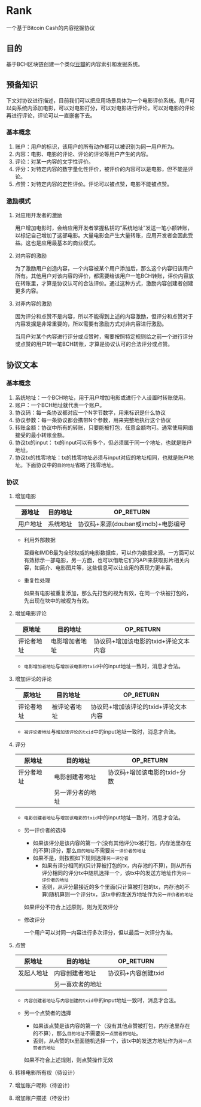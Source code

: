 # Rank
一个基于Bitcoin Cash的内容挖掘协议

## 目的

基于BCH区块链创建一个类似[豆瓣](https://www.douban.com)的内容索引和发掘系统。



## 预备知识

下文对协议进行描述，目前我们可以把应用场景具体为一个电影评价系统。用户可以向系统内添加电影，可以对电影打分，可以对电影进行评论，可以对电影的评论再进行评论，评论可以一直嵌套下去。

### 基本概念

1. 账户：用户的标识，该用户的所有动作都可以被识别为同一用户所为。
2. 内容：电影、电影的评论、评论的评论等用户产生的内容。
3. 评论：对某一内容的文字性评价。
4. 评分：对特定内容的数字量化性评价，被评价的内容可以是电影，但不能是评论。
5. 点赞：对特定内容的定性评价。评论可以被点赞，电影不能被点赞。

### 激励模式

1. 对应用开发者的激励

   用户增加电影时，会给应用开发者掌握私钥的“系统地址”发送一笔小额转账，以标记自己增加了这部电影。大量电影会产生大量转账，应用开发者会因此受益。这也是应用最基本的商业模式。

2. 对内容的激励

   为了激励用户创造内容，一个内容被某个用户添加后，那么这个内容归该用户所有。其他用户对该内容的评价，都需要给该用户一笔BCH转账，评价内容放在转账里，才算是协议认可的合法评价。通过这种方式，激励内容创建者创建更多内容。

3. 对非内容的激励

   因为评分和点赞不是内容，所以不能得到上述的内容激励，但评分和点赞对于内容发掘是非常重要的，所以需要有激励方式对非内容进行激励。

   当用户对某个内容进行评分或点赞时，需要按照特定规则给之前一个进行评分或点赞的用户转一笔BCH转账，才算是协议认可的合法评分或点赞。

## 协议文本

### 基本概念

1. 系统地址：一个BCH地址，用于用户增加电影或进行个人设置时转账使用。
2. 账户：一个BCH地址就代表一个账户。
3. 协议码：每一条协议都对应一个N字节数字，用来标识是什么协议
4. 协议参数：每一条协议都会携带N个参数，用来完整地执行这个协议
5. 转账金额：协议中所有的转账，只要能被打包，任意金额均可。通常使用网络接受的最小转账金额。
6. 协议tx的input： tx的input可以有多个，但必须属于同一个地址，也就是账户地址。
7. 协议tx的找零地址：tx的找零地址必须与input对应的地址相同，也就是账户地址。下面协议中的`目的地址`省略了找零地址。

### 协议

1. 增加电影

   | 源地址   | 目的地址 | OP_RETURN                          |
   | -------- | -------- | ---------------------------------- |
   | 用户地址 | 系统地址 | 协议码+来源(douban或imdb)+电影编号 |

   * 利用外部数据

     豆瓣和IMDB最为全球权威的电影数据库，可以作为数据来源。一方面可以有效标示一部电影，另一方面，也可以借助它们的API来获取影片相关内容，如简介、电影图片等，这些信息可以让应用的表现力更丰富。

   * 重复性处理

     如果有电影被重复添加，那么先打包的视为有效，在同一个块被打包的，先出现在块中的被视为有效。

2. 增加电影评论

   | 原地址     | 目的地址       | OP_RETURN                            |
   | ---------- | -------------- | ------------------------------------ |
   | 评论者地址 | 电影增加者地址 | 协议码+增加该电影的txid+评论文本内容 |

   * `电影增加者地址`与`增加该电影的txid`中的input地址一致时，消息才合法。

3. 增加评论的评论

   | 原地址     | 目的地址     | OP_RETURN                            |
   | ---------- | ------------ | ------------------------------------ |
   | 评论者地址 | 被评论者地址 | 协议码+增加该评论的txid+评论文本内容 |

   * `被评论者地址`与`增加该评论的txid`中的input地址一致时，消息才合法。

4. 评分

   | 原地址     | 目的地址         | OP_RETURN                    |
   | ---------- | ---------------- | ---------------------------- |
   | 评分者地址 | 电影创建者地址   | 协议码+增加该电影的txid+分数 |
   |            | 另一评分者的地址 |                              |

   * `电影创建者地址`与`增加该电影的txid`中的input地址一致时，消息才合法。

   * 另一评价者的选择

     * 如果该评分是该内容的第一个(没有其他评分tx被打包，内存池里存在的不算)评分，那么`目的地址`不需要`另一评价者的地址`
     * 如果不是，则按照如下规则选择`另一评分者`
       * 如果有评分相同的(只计算被打包的tx，内存池的不算)，则从所有评分相同的评分tx中随机选择一个，该tx中的发送方地址作为`另一评价者的地址`
       * 否则，从评分最接近的多个里面(只计算被打包的tx，内存池的不算)随机算则一个评分tx，该tx中的发送方地址作为`另一评价者的地址`

     如果评分不符合上述原则，则为无效评分

   * 修改评分

     一个用户可以对同一内容进行多次评分，但以最后一次评分为准。

5. 点赞

   | 原地址     | 目的地址         | OP_RETURN           |
   | ---------- | ---------------- | ------------------- |
   | 发起人地址 | 内容创建者地址   | 协议码+内容创建txid |
   |            | 另一喜欢者的地址 |                     |

   * `内容创建者地址`与`内容创建的txid`中的input地址一致时，消息才合法。

   * 另一个点赞者的选择

     * 如果该点赞是该内容的第一个（没有其他点赞被打包，内存池里存在的不算），那么`目的地址`不需要`另一点赞者的地址`。
     * 否则，从点赞的tx里面随机选择一个，该tx中的发送方地址作为`另一点赞者的地址`

     如果不符合上述规则，则点赞操作无效

6. 转移电影所有权（待设计）

7. 增加账户昵称（待设计）

8. 增加账户描述（待设计）
